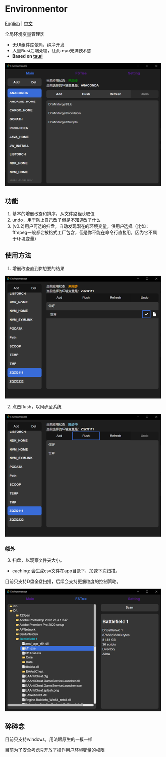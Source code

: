 # Environmentor
[English](./README.md) | [中文](./README-zh.md)

全局环境变量管理器

+ 无UI组件库依赖，纯净开发
+ 大量Rust后端处理，让此repo充满技术感
+ **Based on [tauri](https://github.com/tauri-apps/tauri)**

![alt text](docs/main.png)

## 功能

1. 基本的增删改查和排序，从文件路径获取值
2. undo，用于防止自己改了但是不知道改了什么
3. (v0.2)用户可选的扫盘，自动发现潜在的环境变量，供用户选择（比如：ffmpeg一般都会被格式工厂包含，但是你不能在命令行直接用，因为它不属于环境变量）

## 使用方法

1. 增删改查直到你想要的结果

![alt text](docs/usage1.png)

2. 点击flush，以同步至系统

![alt text](docs/usage2.png)

### 额外

3. 扫盘，以观察文件夹大小。

+ caching: 会生成csv文件在app目录下，加速下次扫描。

目前只支持D盘全盘扫描，后续会支持更细粒度的控制策略。

![alt text](docs/fst1.png)

## 碎碎念

目前只支持windows，用法跟原生的一模一样

目前为了安全考虑只开放了操作用户环境变量的权限

